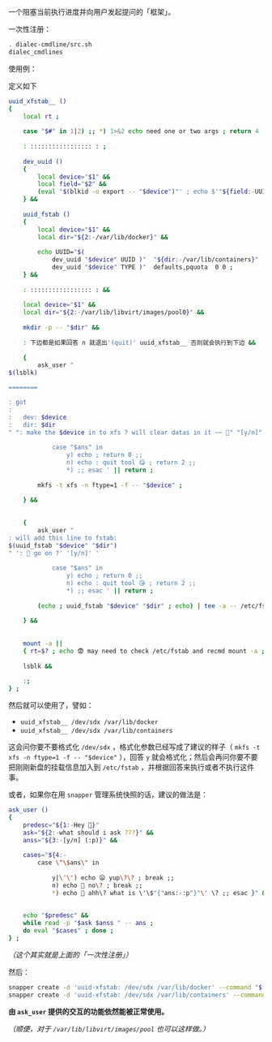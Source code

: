 一个阻塞当前执行进度并向用户发起提问的「框架」。



一次性注册：

~~~ sh
. dialec-cmdline/src.sh
dialec_cmdlines
~~~

使用例：

定义如下

~~~ sh
uuid_xfstab__ ()
{
    local rt ;
    
    case "$#" in 1|2) ;; *) 1>&2 echo need one or two args ; return 4 ;; esac ;
    
    : ::::::::::::::::: : ;
    
    dev_uuid ()
    {
        local device="$1" &&
        local field="$2" &&
        (eval "$(blkid -o export -- "$device")"' ; echo $'"${field:-UUID}") ;
    } &&
    
    uuid_fstab ()
    {
        local device="$1" &&
        local dir="${2:-/var/lib/docker}" &&
        
        echo UUID="$(
            dev_uuid "$device" UUID )"  "${dir:-/var/lib/containers}"  "$(
            dev_uuid "$device" TYPE )"  defaults,pquota  0 0 ;
    } &&
    
    : ::::::::::::::::: : &&
    
    local device="$1" &&
    local dir="${2:-/var/lib/libvirt/images/pool0}" &&
    
    mkdir -p -- "$dir" &&
    
    : 下边都是如果回答 n 就退出'(quit)' uuid_xfstab__ 否则就会执行到下边 &&
    
    {
        ask_user "
$(lsblk)

========

: got 
: 
:   dev: $device 
:   dir: $dir 
" ": make the $device in to xfs ? will clear datas in it ~~ 😬" "[y/n]" '
            
            case "$ans" in 
                y) echo ; return 0 ;; 
                n) echo : quit tool 😋 ; return 2 ;;
                *) ;; esac ' || return ;
        
        mkfs -t xfs -n ftype=1 -f -- "$device" ;
        
    } &&
    
    
    {
        ask_user "
: will add this line to fstab:
$(uuid_fstab "$device" "$dir")
" ': 🤔 go on ?' '[y/n]' '
            
            case "$ans" in
                y) echo ; return 0 ;;
                n) echo : quit tool 😘 ; return 2 ;;
                *) ;; esac ' || return ;
        
        (echo ; uuid_fstab "$device" "$dir" ; echo) | tee -a -- /etc/fstab ;
        
    } &&
    
    
    mount -a ||
    { rt=$? ; echo 😨 may need to check /etc/fstab and recmd mount -a ; return $rt ; } ;
    
    lsblk &&
    
    :;
} ;
~~~

然后就可以使用了，譬如：

- `uuid_xfstab__ /dev/sdx /var/lib/docker`
- `uuid_xfstab__ /dev/sdx /var/lib/containers`

这会问你要不要格式化 `/dev/sdx` ，格式化参数已经写成了建议的样子（ `mkfs -t xfs -n ftype=1 -f -- "$device"` ），回答 `y` 就会格式化；然后会再问你要不要把刚刚新盘的挂载信息加入到 `/etc/fstab` ，并根据回答来执行或者不执行这件事。

或者，如果你在用 `snapper` 管理系统快照的话，建议的做法是：

~~~ sh
ask_user ()
{
    predesc="${1:-Hey 👻}"
    ask="${2:-what should i ask ???}" &&
    anss="${3:-[y/n] (:p)}" &&
    
    cases="${4:-
        case \"\$ans\" in 
            
            y|\'\') echo 😦 yup\?\? ; break ;; 
            n) echo 🤔 no\? ; break ;; 
            *) echo 🤨 ahh\? what is \'\$"{"ans:-:p"}"\' \? ;; esac }" &&
    
    
    echo "$predesc" &&
    while read -p "$ask $anss " -- ans ;
    do eval "$cases" ; done ;
} ;
~~~

*（这个其实就是上面的「一次性注册」）*

然后：

~~~~ bash
snapper create -d 'uuid-xfstab: /dev/sdx /var/lib/docker' --command "$(declare -f -- ask_user uuid_xfstab__) ; uuid_xfstab__ /dev/sdx /var/lib/docker"
snapper create -d 'uuid-xfstab: /dev/sdx /var/lib/containers' --command "$(declare -f -- ask_user uuid_xfstab__) ; uuid_xfstab__ /dev/sdx /var/lib/containers"
~~~~

**由 `ask_user` 提供的交互的功能依然能被正常使用。**

*（顺便，对于 `/var/lib/libvirt/images/pool` 也可以这样做。）*



